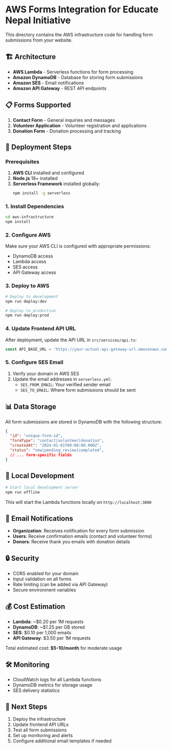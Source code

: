 # AWS Forms Integration for Educate Nepal Initiative

This directory contains the AWS infrastructure code for handling form submissions from your website.

## 🏗️ Architecture

- **AWS Lambda** - Serverless functions for form processing
- **Amazon DynamoDB** - Database for storing form submissions
- **Amazon SES** - Email notifications
- **Amazon API Gateway** - REST API endpoints

## 📋 Forms Supported

1. **Contact Form** - General inquiries and messages
2. **Volunteer Application** - Volunteer registration and applications
3. **Donation Form** - Donation processing and tracking

## 🚀 Deployment Steps

### Prerequisites

1. **AWS CLI** installed and configured
2. **Node.js** 18+ installed
3. **Serverless Framework** installed globally:
   ```bash
   npm install -g serverless
   ```

### 1. Install Dependencies

```bash
cd aws-infrastructure
npm install
```

### 2. Configure AWS

Make sure your AWS CLI is configured with appropriate permissions:
- DynamoDB access
- Lambda access
- SES access
- API Gateway access

### 3. Deploy to AWS

```bash
# Deploy to development
npm run deploy:dev

# Deploy to production
npm run deploy:prod
```

### 4. Update Frontend API URL

After deployment, update the API URL in `src/services/api.ts`:

```typescript
const API_BASE_URL = 'https://your-actual-api-gateway-url.amazonaws.com/prod';
```

### 5. Configure SES Email

1. Verify your domain in AWS SES
2. Update the email addresses in `serverless.yml`:
   - `SES_FROM_EMAIL`: Your verified sender email
   - `SES_TO_EMAIL`: Where form submissions should be sent

## 📊 Data Storage

All form submissions are stored in DynamoDB with the following structure:

```json
{
  "id": "unique-form-id",
  "formType": "contact|volunteer|donation",
  "createdAt": "2024-01-01T00:00:00.000Z",
  "status": "new|pending_review|completed",
  // ... form-specific fields
}
```

## 🔧 Local Development

```bash
# Start local development server
npm run offline
```

This will start the Lambda functions locally on `http://localhost:3000`

## 📧 Email Notifications

- **Organization**: Receives notification for every form submission
- **Users**: Receive confirmation emails (contact and volunteer forms)
- **Donors**: Receive thank you emails with donation details

## 🔒 Security

- CORS enabled for your domain
- Input validation on all forms
- Rate limiting (can be added via API Gateway)
- Secure environment variables

## 💰 Cost Estimation

- **Lambda**: ~$0.20 per 1M requests
- **DynamoDB**: ~$1.25 per GB stored
- **SES**: $0.10 per 1,000 emails
- **API Gateway**: $3.50 per 1M requests

Total estimated cost: **$5-10/month** for moderate usage

## 🛠️ Monitoring

- CloudWatch logs for all Lambda functions
- DynamoDB metrics for storage usage
- SES delivery statistics

## 📝 Next Steps

1. Deploy the infrastructure
2. Update frontend API URLs
3. Test all form submissions
4. Set up monitoring and alerts
5. Configure additional email templates if needed
